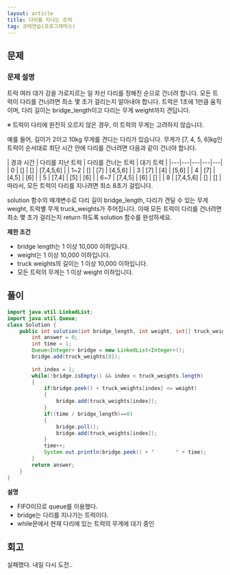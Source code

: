 ```yaml
---
layout: article
title: 다리를 지나는 트럭
tag: 코테연습(프로그래머스)
---
```


## 문제

### 문제 설명

트럭 여러 대가 강을 가로지르는 일 차선 다리를 정해진 순으로 건너려 합니다. 모든 트럭이 다리를 건너려면 최소 몇 초가 걸리는지 알아내야 합니다. 트럭은 1초에 1만큼 움직이며, 다리 길이는 bridge_length이고 다리는 무게 weight까지 견딥니다.

※ 트럭이 다리에 완전히 오르지 않은 경우, 이 트럭의 무게는 고려하지 않습니다.

예를 들어, 길이가 2이고 10kg 무게를 견디는 다리가 있습니다. 무게가 [7, 4, 5, 6]kg인 트럭이 순서대로 최단 시간 안에 다리를 건너려면 다음과 같이 건너야 합니다.

| 경과 시간 | 다리를 지난 트럭 | 다리를 건너는 트럭 | 대기 트럭 |
|---|---|---|---|---|
| 0 | [] | [] | [7,4,5,6] |
| 1~2 |	[] | [7] | [4,5,6] |
| 3 | [7] |	[4] | [5,6] |
| 4 | [7] | [4,5] |	[6] |
| 5	| [7,4] | [5] |	[6] |
| 6~7 |	[7,4,5] | [6] |	[] |
| 8	| [7,4,5,6] | [] | [] |
따라서, 모든 트럭이 다리를 지나려면 최소 8초가 걸립니다.

solution 함수의 매개변수로 다리 길이 bridge_length, 다리가 견딜 수 있는 무게 weight, 트럭별 무게 truck_weights가 주어집니다. 이때 모든 트럭이 다리를 건너려면 최소 몇 초가 걸리는지 return 하도록 solution 함수를 완성하세요.

**제한 조건**

* bridge length는 1 이상 10,000 이하입니다.
* weight는 1 이상 10,000 이하입니다.
* truck weights의 길이는 1 이상 10,000 이하입니다.
* 모든 트럭의 무게는 1 이상 weight 이하입니다.

## 풀이

```java
import java.util.LinkedList;
import java.util.Queue;
class Solution {
    public int solution(int bridge_length, int weight, int[] truck_weights) {
        int answer = 0;
        int time = 1;
        Queue<Integer> bridge = new LinkedList<Integer>();
        bridge.add(truck_weights[0]);
        
        int index = 1;
        while(!bridge.isEmpty() && index < truck_weights.length)
        {
            if(bridge.peek() + truck_weights[index] <= weight)
            {
                bridge.add(truck_weights[index]);
            }
            if((time / bridge_length)==0)
            {
                bridge.poll();
                bridge.add(truck_weights[index]);
            }
            time++;
            System.out.println(bridge.peek() + "       " + time);
        }
        return answer;
    }
}
```

**설명**

* FIFO이므로 queue를 이용했다.
* bridge는 다리를 지나가는 트럭이다.
* while문에서 현재 다리에 있는 트럭의 무게에 대기 중인 


## 회고
실패했다. 내일 다시 도전..

